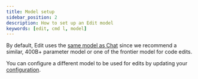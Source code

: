 ```yaml
---
title: Model setup
sidebar_position: 2
description: How to set up an Edit model
keywords: [edit, cmd l, model]
---
```


By default, Edit uses the [same model as Chat](chat/model-setup.mdx) since we recommend a similar, 400B+ parameter model or one of the frontier model for code edits.

You can configure a different model to be used for edits by updating your [configuration](../reference.md).

